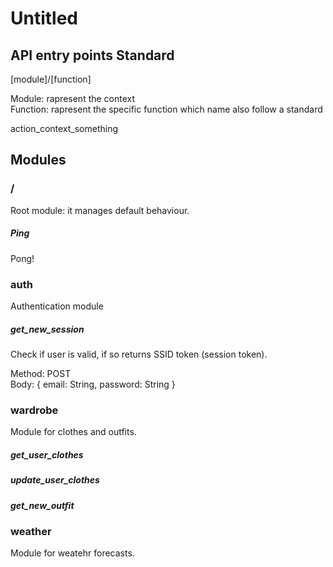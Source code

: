 # Untitled 

## API entry points Standard

[module]/[function]

Module: rapresent the context  
Function: rapresent the specific function which name also follow a standard

action_context_something

## Modules

### /

Root module: it manages default behaviour.  

##### Ping
Pong!

### auth

Authentication module

##### get_new_session

Check if user is valid, if so returns SSID token (session token).  

Method: POST  
Body: {
    email: String,
    password: String
    }  


### wardrobe 

Module for clothes and outfits.

##### get_user_clothes
##### update_user_clothes
##### get_new_outfit

### weather 

Module for weatehr forecasts.

##### 
